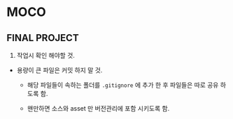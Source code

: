 # MOCO 

## FINAL PROJECT


1. 작업시 확인 해야할 것.

  - 용량이 큰 파일은 커밋 하지 말 것.
  
    - 해당 파일들이 속하는 폴더를 `.gitignore` 에 추가 한 후 파일들은 따로 공유 하도록 함.

    - 왠만하면 소스와 asset 만 버전관리에 포함 시키도록 함.
